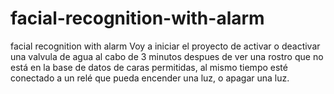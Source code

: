 # facial-recognition-with-alarm
facial recognition with alarm
Voy a iniciar el proyecto de activar o deactivar una valvula de agua al cabo de 3 minutos despues de ver una rostro que no está en la base de datos de caras permitidas, al mismo tiempo esté conectado a un relé que pueda encender una luz, o apagar una luz.
